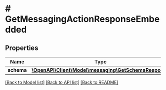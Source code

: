 # # GetMessagingActionResponseEmbedded

## Properties

Name | Type | Description | Notes
------------ | ------------- | ------------- | -------------
**schema** | [**\OpenAPI\Client\Model\messaging\GetSchemaResponse**](GetSchemaResponse.md) |  | [optional]

[[Back to Model list]](../../README.md#models) [[Back to API list]](../../README.md#endpoints) [[Back to README]](../../README.md)
